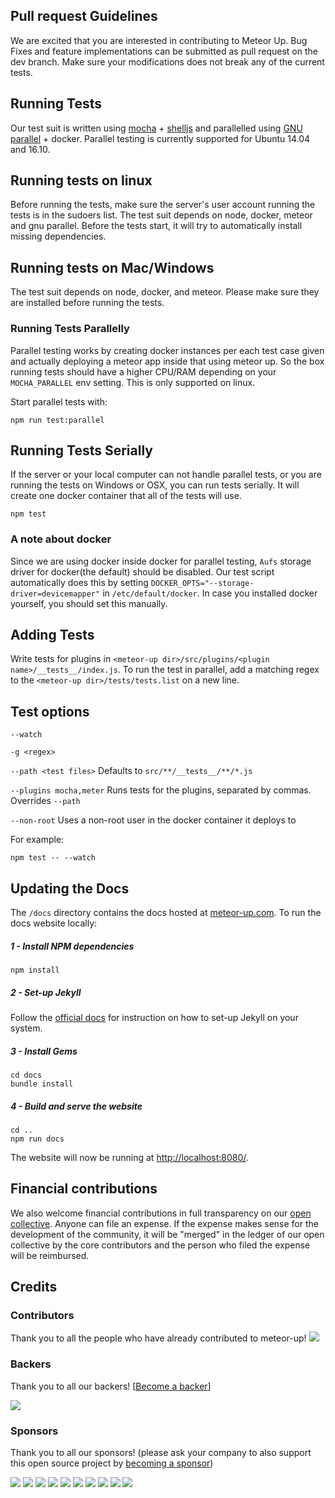 ## Pull request Guidelines

We are excited that you are interested in contributing to Meteor Up. Bug Fixes and feature implementations can be submitted as pull request on the dev branch. Make sure your modifications does not break any of the current tests.

## Running Tests
Our test suit is written using [mocha](https://mochajs.org/) + [shelljs](https://github.com/shelljs/shelljs) and parallelled using [GNU parallel](http://www.gnu.org/software/parallel/) + docker. Parallel testing is currently supported for Ubuntu 14.04 and 16.10.

## Running tests on linux

Before running the tests, make sure the server's user account running the tests is in the sudoers list. The test suit depends on node, docker, meteor and gnu parallel. Before the tests start, it will try to automatically install missing dependencies.

## Running tests on Mac/Windows

The test suit depends on node, docker, and meteor. Please make sure they are installed before running the tests.

### Running Tests Parallelly
Parallel testing works by creating docker instances per each test case given and actually deploying a meteor app inside that using meteor up. So the box running tests should have a higher CPU/RAM depending on your `MOCHA_PARALLEL` env setting. This is only supported on linux.

Start parallel tests with:
```
npm run test:parallel
```

## Running Tests Serially
If the server or your local computer can not handle parallel tests, or you are running the tests on Windows or OSX, you can run tests serially. It will create one docker container that all of the tests will use.
```
npm test
```

### A note about docker

Since we are using docker inside docker for parallel testing, `Aufs` storage driver for docker(the default) should be disabled. Our test script automatically does this by setting `DOCKER_OPTS="--storage-driver=devicemapper"` in `/etc/default/docker`. In case you installed docker yourself, you should set this manually.

## Adding Tests
Write tests for plugins in `<meteor-up dir>/src/plugins/<plugin name>/__tests__/index.js`.
To run the test in parallel, add a matching regex to the `<meteor-up dir>/tests/tests.list` on a new line.

## Test options
`--watch`

`-g <regex>`

`--path <test files>` Defaults to `src/**/__tests__/**/*.js`

`--plugins mocha,meter` Runs tests for the plugins, separated by commas. Overrides `--path`

`--non-root` Uses a non-root user in the docker container it deploys to

For example:
```
npm test -- --watch
```

## Updating the Docs

The `/docs` directory contains the docs hosted at [meteor-up.com](http://meteor-up.com). To run the docs website locally:

##### 1 - Install NPM dependencies

```
npm install
```

##### 2 - Set-up Jekyll
Follow the [official docs](https://jekyllrb.com/docs/installation/) for instruction on how to set-up Jekyll on your system.


##### 3 - Install Gems
```
cd docs
bundle install
```

##### 4 - Build and serve the website
```
cd ..
npm run docs
```

The website will now be running at [http://localhost:8080/](http://localhost:8080/). 

## Financial contributions

We also welcome financial contributions in full transparency on our [open collective](https://opencollective.com/meteor-up).
Anyone can file an expense. If the expense makes sense for the development of the community, it will be "merged" in the ledger of our open collective by the core contributors and the person who filed the expense will be reimbursed.


## Credits


### Contributors

Thank you to all the people who have already contributed to meteor-up!
<a href="graphs/contributors"><img src="https://opencollective.com/meteor-up/contributors.svg?width=890" /></a>


### Backers

Thank you to all our backers! [[Become a backer](https://opencollective.com/meteor-up#backer)]

<a href="https://opencollective.com/meteor-up#backers" target="_blank"><img src="https://opencollective.com/meteor-up/backers.svg?width=890"></a>


### Sponsors

Thank you to all our sponsors! (please ask your company to also support this open source project by [becoming a sponsor](https://opencollective.com/meteor-up#sponsor))

<a href="https://opencollective.com/meteor-up/sponsor/0/website" target="_blank"><img src="https://opencollective.com/meteor-up/sponsor/0/avatar.svg"></a>
<a href="https://opencollective.com/meteor-up/sponsor/1/website" target="_blank"><img src="https://opencollective.com/meteor-up/sponsor/1/avatar.svg"></a>
<a href="https://opencollective.com/meteor-up/sponsor/2/website" target="_blank"><img src="https://opencollective.com/meteor-up/sponsor/2/avatar.svg"></a>
<a href="https://opencollective.com/meteor-up/sponsor/3/website" target="_blank"><img src="https://opencollective.com/meteor-up/sponsor/3/avatar.svg"></a>
<a href="https://opencollective.com/meteor-up/sponsor/4/website" target="_blank"><img src="https://opencollective.com/meteor-up/sponsor/4/avatar.svg"></a>
<a href="https://opencollective.com/meteor-up/sponsor/5/website" target="_blank"><img src="https://opencollective.com/meteor-up/sponsor/5/avatar.svg"></a>
<a href="https://opencollective.com/meteor-up/sponsor/6/website" target="_blank"><img src="https://opencollective.com/meteor-up/sponsor/6/avatar.svg"></a>
<a href="https://opencollective.com/meteor-up/sponsor/7/website" target="_blank"><img src="https://opencollective.com/meteor-up/sponsor/7/avatar.svg"></a>
<a href="https://opencollective.com/meteor-up/sponsor/8/website" target="_blank"><img src="https://opencollective.com/meteor-up/sponsor/8/avatar.svg"></a>
<a href="https://opencollective.com/meteor-up/sponsor/9/website" target="_blank"><img src="https://opencollective.com/meteor-up/sponsor/9/avatar.svg"></a>
